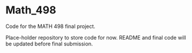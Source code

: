 # Math_498
Code for the MATH 498 final project.

Place-holder repository to store code for now. README and final code will be updated before final submission.
